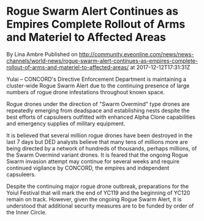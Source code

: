 # Rogue Swarm Alert Continues as Empires Complete Rollout of Arms and Materiel to Affected Areas
By Lina Ambre
Published on http://community.eveonline.com/news/news-channels/world-news/rogue-swarm-alert-continues-as-empires-complete-rollout-of-arms-and-materiel-to-affected-areas/ at 2017-12-12T17:31:31Z

Yulai – CONCORD's Directive Enforcement Department is maintaining a cluster-wide Rogue Swarm Alert due to the continuing presence of large numbers of rogue drone infestations throughout known space.

Rogue drones under the direction of "Swarm Overmind" type drones are repeatedly emerging from deadspace and establishing nests despite the best efforts of capsuleers outfitted with enhanced Alpha Clone capabilities and emergency supplies of military equipment.

It is believed that several million rogue drones have been destroyed in the last 7 days but DED analysts believe that many tens of millions more are being directed by a network of hundreds of thousands, perhaps millions, of the Swarm Overmind variant drones. It is feared that the ongoing Rogue Swarm invasion attempt may continue for several weeks and require continued vigilance by CONCORD, the empires and independent capsuleers.

Despite the continuing major rogue drone outbreak, preparations for the Yoiul Festival that will mark the end of YC119 and the beginning of YC120 remain on track. However, given the ongoing Rogue Swarm Alert, it is understood that additional security measures are to be funded by order of the Inner Circle.

